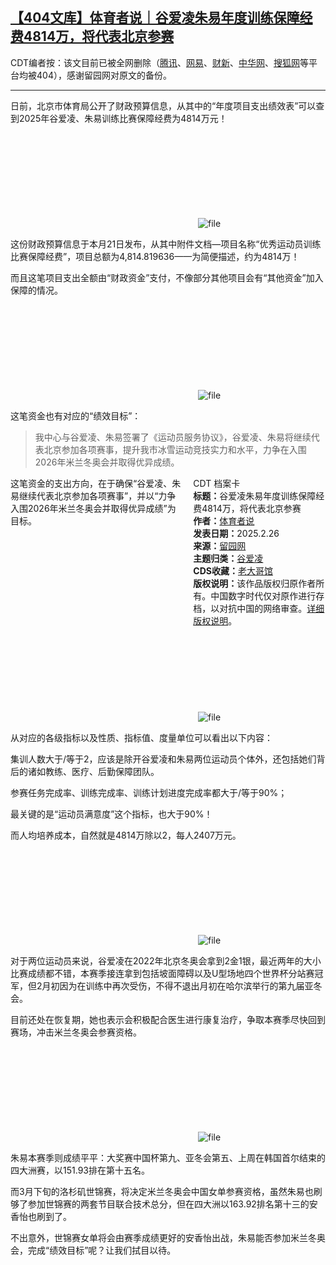 <!--1740488383000-->
[【404文库】体育者说｜谷爱凌朱易年度训练保障经费4814万，将代表北京参赛](https://chinadigitaltimes.net/chinese/716079.html)
------

<p>CDT编者按：该文目前已被全网删除（<a href="https://news.qq.com/rain/a/20250225A03T5R00" title="腾讯">腾讯</a>、<a href="https://www.163.com/dy/article/JP87F72A0529931C.html" title="网易">网易</a>、<a href="https://economy.caixin.com/2025-02-25/102292112.html" title="财新">财新</a>、<a href="https://news.china.com/socialgd/10000169/20250225/48011944.html" title="中华网">中华网</a>、<a href="https://www.sohu.com/a/863459683_100092273" title="搜狐网">搜狐网</a>等平台均被404），感谢留园网对原文的备份。</p><hr><p>日前，北京市体育局公开了财政预算信息，从其中的“年度项目支出绩效表”可以查到2025年谷爱凌、朱易训练比赛保障经费为4814万元！</p><p><img decoding="async" src="data:image/svg+xml,%3Csvg%20xmlns='http://www.w3.org/2000/svg'%20viewBox='0%200%200%200'%3E%3C/svg%3E" alt="file" data-lazy-src="https://chinadigitaltimes.net/chinese/files/2025/02/image-1740502861635.png"><noscript><img decoding="async" src="https://chinadigitaltimes.net/chinese/files/2025/02/image-1740502861635.png" alt="file"></noscript></p><p>这份财政预算信息于本月21日发布，从其中附件文档—项目名称“优秀运动员训练比赛保障经费”，项目总额为4,814.819636——为简便描述，约为4814万！</p><p>而且这笔项目支出全额由“财政资金”支付，不像部分其他项目会有“其他资金”加入保障的情况。</p><p><img decoding="async" src="data:image/svg+xml,%3Csvg%20xmlns='http://www.w3.org/2000/svg'%20viewBox='0%200%200%200'%3E%3C/svg%3E" alt="file" data-lazy-src="https://chinadigitaltimes.net/chinese/files/2025/02/image-1740502890410.png"><noscript><img decoding="async" src="https://chinadigitaltimes.net/chinese/files/2025/02/image-1740502890410.png" alt="file"></noscript></p><p>这笔资金也有对应的“绩效目标”：</p><blockquote><p>我中心与谷爱凌、朱易签署了《运动员服务协议》，谷爱凌、朱易将继续代表北京参加各项赛事，提升我市冰雪运动竞技实力和水平，力争在入围2026年米兰冬奥会并取得优异成绩。</p></blockquote><div style="width:42%;float:right;padding-left:20px;"><div class="su-spoiler su-spoiler-style-fancy su-spoiler-icon-chevron-circle" data-scroll-offset="0" data-anchor-in-url="no"><div class="su-spoiler-title" tabindex="0" role="button"><span class="su-spoiler-icon"></span>CDT 档案卡</div><div class="su-spoiler-content su-u-clearfix su-u-trim"><strong>标题：</strong>谷爱凌朱易年度训练保障经费4814万，将代表北京参赛<br><strong>作者：</strong><a href="https://chinadigitaltimes.net/space/体育者说" target="_blank">体育者说</a><br><strong>发表日期：</strong>2025.2.26<br><strong>来源：</strong><a href="https://www.6park.com/view/news/712453.html" target="_blank">留园网</a><br><strong>主题归类：</strong><a href="https://chinadigitaltimes.net/space/谷爱凌" target="_blank">谷爱凌</a><br><strong>CDS收藏：</strong><a href="https://chinadigitaltimes.net/space/%E8%80%81%E5%A4%A7%E5%93%A5%E9%A6%86" target="_blank" rel="noopener">老大哥馆</a><br><strong>版权说明：</strong>该作品版权归原作者所有。中国数字时代仅对原作进行存档，以对抗中国的网络审查。<a href="https://chinadigitaltimes.net/chinese/copyright">详细版权说明</a>。</div></div></div><p>这笔资金的支出方向，在于确保“谷爱凌、朱易继续代表北京参加各项赛事”，并以“力争入围2026年米兰冬奥会并取得优异成绩”为目标。</p><p><img decoding="async" src="data:image/svg+xml,%3Csvg%20xmlns='http://www.w3.org/2000/svg'%20viewBox='0%200%200%200'%3E%3C/svg%3E" alt="file" data-lazy-src="https://chinadigitaltimes.net/chinese/files/2025/02/image-1740502938935.png"><noscript><img decoding="async" src="https://chinadigitaltimes.net/chinese/files/2025/02/image-1740502938935.png" alt="file"></noscript></p><p>从对应的各级指标以及性质、指标值、度量单位可以看出以下内容：</p><p>集训人数大于/等于2，应该是除开谷爱凌和朱易两位运动员个体外，还包括她们背后的诸如教练、医疗、后勤保障团队。</p><p>参赛任务完成率、训练完成率、训练计划进度完成率都大于/等于90%；</p><p>最关键的是“运动员满意度”这个指标，也大于90%！</p><p>而人均培养成本，自然就是4814万除以2，每人2407万元。</p><p><img decoding="async" src="data:image/svg+xml,%3Csvg%20xmlns='http://www.w3.org/2000/svg'%20viewBox='0%200%200%200'%3E%3C/svg%3E" alt="file" data-lazy-src="https://chinadigitaltimes.net/chinese/files/2025/02/image-1740502983873.png"><noscript><img decoding="async" src="https://chinadigitaltimes.net/chinese/files/2025/02/image-1740502983873.png" alt="file"></noscript></p><p>对于两位运动员来说，谷爱凌在2022年北京冬奥会拿到2金1银，最近两年的大小比赛成绩都不错，本赛季接连拿到包括坡面障碍以及U型场地四个世界杯分站赛冠军，但2月初因为在训练中再次受伤，不得不退出月初在哈尔滨举行的第九届亚冬会。  </p><p>目前还处在恢复期，她也表示会积极配合医生进行康复治疗，争取本赛季尽快回到赛场，冲击米兰冬奥会参赛资格。</p><p><img decoding="async" src="data:image/svg+xml,%3Csvg%20xmlns='http://www.w3.org/2000/svg'%20viewBox='0%200%200%200'%3E%3C/svg%3E" alt="file" data-lazy-src="https://chinadigitaltimes.net/chinese/files/2025/02/image-1740503001244.png"><noscript><img decoding="async" src="https://chinadigitaltimes.net/chinese/files/2025/02/image-1740503001244.png" alt="file"></noscript></p><p>朱易本赛季则成绩平平：大奖赛中国杯第九、亚冬会第五、上周在韩国首尔结束的四大洲赛，以151.93排在第十五名。  </p><p>而3月下旬的洛杉矶世锦赛，将决定米兰冬奥会中国女单参赛资格，虽然朱易也刷够了参加世锦赛的两套节目联合技术总分，但在四大洲以163.92排名第十三的安香怡也刷到了。  </p><p>不出意外，世锦赛女单将会由赛季成绩更好的安香怡出战，朱易能否参加米兰冬奥会，完成“绩效目标”呢？让我们拭目以待。</p><div class="addtoany_share_save_container addtoany_content addtoany_content_bottom"><div class="a2a_kit a2a_kit_size_32 addtoany_list" data-a2a-url="https://chinadigitaltimes.net/chinese/716079.html" data-a2a-title="【404文库】体育者说｜谷爱凌朱易年度训练保障经费4814万，将代表北京参赛"><a class="a2a_button_facebook" href="https://www.addtoany.com/add_to/facebook?linkurl=https%3A%2F%2Fchinadigitaltimes.net%2Fchinese%2F716079.html&amp;linkname=%E3%80%90404%E6%96%87%E5%BA%93%E3%80%91%E4%BD%93%E8%82%B2%E8%80%85%E8%AF%B4%EF%BD%9C%E8%B0%B7%E7%88%B1%E5%87%8C%E6%9C%B1%E6%98%93%E5%B9%B4%E5%BA%A6%E8%AE%AD%E7%BB%83%E4%BF%9D%E9%9A%9C%E7%BB%8F%E8%B4%B94814%E4%B8%87%EF%BC%8C%E5%B0%86%E4%BB%A3%E8%A1%A8%E5%8C%97%E4%BA%AC%E5%8F%82%E8%B5%9B" title="Facebook" rel="nofollow noopener" target="_blank"></a><a class="a2a_button_twitter" href="https://www.addtoany.com/add_to/twitter?linkurl=https%3A%2F%2Fchinadigitaltimes.net%2Fchinese%2F716079.html&amp;linkname=%E3%80%90404%E6%96%87%E5%BA%93%E3%80%91%E4%BD%93%E8%82%B2%E8%80%85%E8%AF%B4%EF%BD%9C%E8%B0%B7%E7%88%B1%E5%87%8C%E6%9C%B1%E6%98%93%E5%B9%B4%E5%BA%A6%E8%AE%AD%E7%BB%83%E4%BF%9D%E9%9A%9C%E7%BB%8F%E8%B4%B94814%E4%B8%87%EF%BC%8C%E5%B0%86%E4%BB%A3%E8%A1%A8%E5%8C%97%E4%BA%AC%E5%8F%82%E8%B5%9B" title="Twitter" rel="nofollow noopener" target="_blank"></a><a class="a2a_button_telegram" href="https://www.addtoany.com/add_to/telegram?linkurl=https%3A%2F%2Fchinadigitaltimes.net%2Fchinese%2F716079.html&amp;linkname=%E3%80%90404%E6%96%87%E5%BA%93%E3%80%91%E4%BD%93%E8%82%B2%E8%80%85%E8%AF%B4%EF%BD%9C%E8%B0%B7%E7%88%B1%E5%87%8C%E6%9C%B1%E6%98%93%E5%B9%B4%E5%BA%A6%E8%AE%AD%E7%BB%83%E4%BF%9D%E9%9A%9C%E7%BB%8F%E8%B4%B94814%E4%B8%87%EF%BC%8C%E5%B0%86%E4%BB%A3%E8%A1%A8%E5%8C%97%E4%BA%AC%E5%8F%82%E8%B5%9B" title="Telegram" rel="nofollow noopener" target="_blank"></a><a class="a2a_button_reddit" href="https://www.addtoany.com/add_to/reddit?linkurl=https%3A%2F%2Fchinadigitaltimes.net%2Fchinese%2F716079.html&amp;linkname=%E3%80%90404%E6%96%87%E5%BA%93%E3%80%91%E4%BD%93%E8%82%B2%E8%80%85%E8%AF%B4%EF%BD%9C%E8%B0%B7%E7%88%B1%E5%87%8C%E6%9C%B1%E6%98%93%E5%B9%B4%E5%BA%A6%E8%AE%AD%E7%BB%83%E4%BF%9D%E9%9A%9C%E7%BB%8F%E8%B4%B94814%E4%B8%87%EF%BC%8C%E5%B0%86%E4%BB%A3%E8%A1%A8%E5%8C%97%E4%BA%AC%E5%8F%82%E8%B5%9B" title="Reddit" rel="nofollow noopener" target="_blank"></a><a class="a2a_button_whatsapp" href="https://www.addtoany.com/add_to/whatsapp?linkurl=https%3A%2F%2Fchinadigitaltimes.net%2Fchinese%2F716079.html&amp;linkname=%E3%80%90404%E6%96%87%E5%BA%93%E3%80%91%E4%BD%93%E8%82%B2%E8%80%85%E8%AF%B4%EF%BD%9C%E8%B0%B7%E7%88%B1%E5%87%8C%E6%9C%B1%E6%98%93%E5%B9%B4%E5%BA%A6%E8%AE%AD%E7%BB%83%E4%BF%9D%E9%9A%9C%E7%BB%8F%E8%B4%B94814%E4%B8%87%EF%BC%8C%E5%B0%86%E4%BB%A3%E8%A1%A8%E5%8C%97%E4%BA%AC%E5%8F%82%E8%B5%9B" title="WhatsApp" rel="nofollow noopener" target="_blank"></a><a class="a2a_button_email" href="https://www.addtoany.com/add_to/email?linkurl=https%3A%2F%2Fchinadigitaltimes.net%2Fchinese%2F716079.html&amp;linkname=%E3%80%90404%E6%96%87%E5%BA%93%E3%80%91%E4%BD%93%E8%82%B2%E8%80%85%E8%AF%B4%EF%BD%9C%E8%B0%B7%E7%88%B1%E5%87%8C%E6%9C%B1%E6%98%93%E5%B9%B4%E5%BA%A6%E8%AE%AD%E7%BB%83%E4%BF%9D%E9%9A%9C%E7%BB%8F%E8%B4%B94814%E4%B8%87%EF%BC%8C%E5%B0%86%E4%BB%A3%E8%A1%A8%E5%8C%97%E4%BA%AC%E5%8F%82%E8%B5%9B" title="Email" rel="nofollow noopener" target="_blank"></a><a class="a2a_button_copy_link" href="https://www.addtoany.com/add_to/copy_link?linkurl=https%3A%2F%2Fchinadigitaltimes.net%2Fchinese%2F716079.html&amp;linkname=%E3%80%90404%E6%96%87%E5%BA%93%E3%80%91%E4%BD%93%E8%82%B2%E8%80%85%E8%AF%B4%EF%BD%9C%E8%B0%B7%E7%88%B1%E5%87%8C%E6%9C%B1%E6%98%93%E5%B9%B4%E5%BA%A6%E8%AE%AD%E7%BB%83%E4%BF%9D%E9%9A%9C%E7%BB%8F%E8%B4%B94814%E4%B8%87%EF%BC%8C%E5%B0%86%E4%BB%A3%E8%A1%A8%E5%8C%97%E4%BA%AC%E5%8F%82%E8%B5%9B" title="Copy Link" rel="nofollow noopener" target="_blank"></a><a class="a2a_dd addtoany_share_save addtoany_share" href="https://www.addtoany.com/share"></a></div></div>
